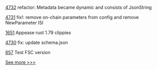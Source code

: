 
[4732](https://github.com/hyperledger/iroha/pull/4732) refactor: Metadata became dynamic and consists of JsonString

[4731](https://github.com/hyperledger/iroha/pull/4731) fix!: remove on-chain parameters from config and remove NewParameter ISI

[1651](https://github.com/hyperledger/solang/pull/1651) Appease rust 1.79 clippies

[4730](https://github.com/hyperledger/iroha/pull/4730) fix: update schema.json

[657](https://github.com/hyperledger-labs/fabric-token-sdk/pull/657) Test FSC version


[See more >>>](https://start-here.hyperledger.org/pull-requests)
